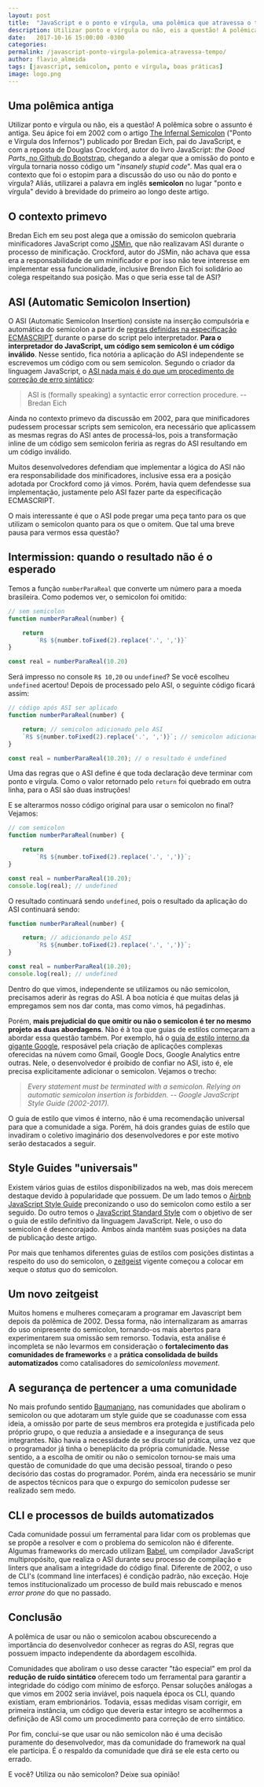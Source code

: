 ```yaml
---
layout: post
title:  "JavaScript e o ponto e vírgula, uma polêmica que atravessa o tempo"
description: Utilizar ponto e vírgula ou não, eis a questão! A polêmica sobre o assunto é antiga. Seu ápice foi em 2002 com o artigo The Infernal Semicolon ("Ponto e Vírgula dos Infernos") publicado por Bredan Eich, pai do JavaScript, e com a reposta de Douglas Crockford, autor do livro JavaScript, the Good Parts, no Github do Bootstrap, chegando a alegar que a omissão do ponto e vírgula tornaria nosso código um "insanely stupid code".  
date:   2017-10-16 15:00:00 -0300
categories:
permalink: /javascript-ponto-virgula-polemica-atravessa-tempo/
author: flavio_almeida
tags: [javascript, semicolon, ponto e vírgula, boas práticas]
image: logo.png
---
```


## Uma polêmica antiga

Utilizar ponto e vírgula ou não, eis a questão! A polêmica sobre o assunto é antiga. Seu ápice foi em 2002 com o artigo  <a href="https://brendaneich.com/2012/04/the-infernal-semicolon" target="_blank">The Infernal Semicolon</a> ("Ponto e Vírgula dos Infernos") publicado por Bredan Eich, pai do JavaScript, e com a reposta de Douglas Crockford, autor do livro JavaScript: *the Good Parts*<a href="https://github.com/twbs/bootstrap/issues/3057" target="_blank">, no Github do Bootstrap</a>, chegando a alegar que a omissão do ponto e vírgula tornaria nosso código um "*insanely stupid code*". Mas qual era o contexto que foi o estopim para a discussão do uso ou não do ponto e vírgula? Aliás, utilizarei a palavra em inglês **semicolon** no lugar "ponto e vírgula" devido à brevidade do primeiro ao longo deste artigo.

## O contexto primevo

 Bredan Eich em seu post alega que a omissão do semicolon quebraria minificadores JavaScript como  <a href="https://www.crockford.com/javascript/jsmin.html" target="_blank">JSMin</a>, que não realizavam ASI durante o processo de minificação. Crockford, autor do JSMin,  não achava que essa era a responsabilidade de um minificador e por isso não teve interesse em implementar essa funcionalidade, inclusive Brendon Eich foi solidário ao colega respeitando sua posição. Mas o que seria esse tal de ASI?

## ASI (Automatic Semicolon Insertion)

O ASI (Automatic Semicolon Insertion) consiste na inserção compulsória e automática do semicolon a partir de <a href="https://www.ecma-international.org/ecma-262/5.1/#sec-7.9" target="_blank">regras definidas na especificação ECMASCRIPT</a> durante o parse do script pelo interpretador. **Para o interpretador do JavaScript, um código sem semicolon é um código inválido**. Nesse sentido, fica notória a aplicação do ASI independente se escrevemos um código com ou sem semicolon. Segundo o criador da linguagem JavaScript, o <a href="https://brendaneich.com/2012/04/the-infernal-semicolon" target="_blank">ASI nada mais é do que um procedimento de correção de erro sintático</a>:

> ASI is (formally speaking) a syntactic error correction procedure. --Bredan Eich

Ainda no contexto primevo da discussão em 2002, para que minificadores pudessem processar scripts sem semicolon, era necessário que aplicassem as mesmas regras do ASI antes de processá-los, pois a transformação inline de um código sem semicolon feriria as regras do ASI resultando em um código inválido. 

Muitos desenvolvedores defendiam que implementar a lógica do ASI não era responsabilidade dos minificadores, inclusive essa era a posição adotada por Crockford como já vimos. Porém, havia quem defendesse sua implementação, justamente pelo ASI fazer parte da especificação ECMASCRIPT. 

O mais interessante é que o ASI pode pregar uma peça tanto para os que utilizam o semicolon quanto para os que o omitem. Que tal uma breve pausa para vermos essa questão?

## Intermission: quando o resultado não é o esperado

Temos a função `numberParaReal` que converte um número para a moeda brasileira. Como podemos ver, o semicolon foi omitido:


```javascript
// sem semicolon
function numberParaReal(number) {

    return 
        `R$ ${number.toFixed(2).replace('.', ',')}`
}

const real = numberParaReal(10.20) 
```

Será impresso no console `R$ 10,20` ou `undefined`? Se você escolheu `undefined` acertou! Depois de processado pelo ASI, o seguinte código ficará assim:

```javascript
// código após ASI ser aplicado
function numberParaReal(number) {

    return; // semicolon adicionado pelo ASI
    `R$ ${number.toFixed(2).replace('.', ',')}`; // semicolon adicionado pelo ASI
}

const real = numberParaReal(10.20); // o resultado é undefined
```

Uma das regras que o ASI define é que toda declaração deve terminar com ponto e vírgula. Como o valor retornado pelo `return` foi quebrado em outra linha, para o ASI são duas instruções!

E se alterarmos nosso código original para usar o semicolon no final? Vejamos:


```javascript
// com semicolon
function numberParaReal(number) {

    return 
        `R$ ${number.toFixed(2).replace('.', ',')}`;
}

const real = numberParaReal(10.20); 
console.log(real); // undefined
```

O resultado continuará sendo `undefined`, pois o resultado da aplicação do ASI continuará sendo:

```javascript
function numberParaReal(number) {

    return; // adicionando pelo ASI
        `R$ ${number.toFixed(2).replace('.', ',')}`;
}

const real = numberParaReal(10.20); 
console.log(real); // undefined
```
Dentro do que vimos, independente se utilizamos ou não semicolon, precisamos aderir às regras do ASI. A boa notícia é que muitas delas já empregamos sem nos dar conta, mas como vimos, há pegadinhas.

Porém, **mais prejudicial do que omitir ou não o semicolon é ter no mesmo projeto as duas abordagens**. Não é à toa que guias de estilos começaram a abordar essa questão também. Por exemplo, há o <a href="https://google.github.io/styleguide/jsguide.html" target="_blank">guia de estilo interno da gigante Google</a>, resposável pela criação de aplicações complexas oferecidas na núvem como Gmail, Google Docs, Google Analytics entre outras. Nele, o desenvolvedor é proibido de confiar no ASI, isto é, ele precisa explicitamente adicionar o semicolon. Vejamos o trecho:

>*Every statement must be terminated with a semicolon. Relying on automatic semicolon insertion is forbidden. -- Google JavaScript Style Guide (2002-2017).*

O guia de estilo que vimos é interno, não é uma recomendação universal para que a comunidade a siga. Porém, há dois grandes guias de estilo que invadiram o coletivo imaginário dos desenvolvedores e por este motivo serão destacados a seguir. 

## Style Guides "universais"

Existem vários guias de estilos disponibilizados na web, mas dois merecem destaque devido à popularidade que possuem. De um lado temos o <a href="https://github.com/airbnb/javascript" target="_blank">Airbnb JavaScript Style Guide</a> preconizando o uso do semicolon como estilo a ser seguido. Do outro temos o <a href="https://standardjs.com/" target="blank">JavaScript Standard Style</a> com o objetivo de ser o guia de estilo definitivo da linguagem JavaScript. Nele, o uso do semicolon é desencorajado. Ambos ainda mantêm suas posições na data de publicação deste artigo.

Por mais que tenhamos diferentes guias de estilos com posições distintas a respeito do uso do semicolon, o <a href="https://pt.wikipedia.org/wiki/Zeitgeist" target="_blank">zeitgeist</a> vigente começou a colocar em xeque o *status quo* do semicolon.

## Um novo zeitgeist 

Muitos homens e mulheres começaram a programar em Javascript bem depois da polêmica de 2002. Dessa forma, não internalizaram as amarras do uso onipresente do semicolon, tornando-os mais abertos para experimentarem sua omissão sem remorso. Todavia, esta análise é incompleta se não levarmos em consideração o **fortalecimento das comunidades de frameworks** e a **prática consolidada de builds automatizados** como catalisadores do *semicolonless movement*. 

## A segurança de pertencer a uma comunidade

No mais profundo sentido <a href="https://pt.wikipedia.org/wiki/Zygmunt_Bauman">Baumaniano</a>, nas comunidades que aboliram o semicolon ou que adotaram um style guide que se coadunasse com essa ideia, a omissão por parte de seus membros era protegida e justificada pelo próprio grupo, o que reduzia a ansiedade e a insegurança de seus integrantes. Não havia a necessidade de se discutir tal prática, uma vez que o programador já tinha o beneplácito da própria comunidade. Nesse sentido, a a escolha de omitir ou não o semicolon tornou-se mais uma questão de comunidade do que uma decisão pessoal, tirando o peso decisório das costas do programador. Porém, ainda era necessário se munir de aspectos técnicos para que o expurgo do semicolon pudesse ser realizado sem medo. 

## CLI e processos de builds automatizados

Cada comunidade possui um ferramental para lidar com os problemas que se propõe a resolver e com o problema do semicolon não é diferente. Algumas frameworks do mercado utilizam <a href="https://babeljs.io/" target="_blank">Babel</a>, um compilador JavaScript multipropósito, que realiza o ASI durante seu processo de compilação e linters que analisam a integridade do código final. Diferente de 2002, o uso de CLI's (command line interfaces) é condição padrão, não exceção. Hoje temos institucionalizado um processo de build mais rebuscado e menos *error prone* do que no passado.

## Conclusão

A polêmica de usar ou não o semicolon acabou obscurecendo a importância do desenvolvedor conhecer as regras do ASI, regras que possuem impacto independente da abordagem escolhida. 

Comunidades que aboliram o uso desse caracter "tão especial" em prol da **redução de ruído sintático** oferecem todo um ferramental para garantir a integridade do código com mínimo de esforço. Pensar soluções análogas a que vimos em 2002 seria inviável, pois naquela época os CLI, quando existiam, eram embrionários. Todavia, essas medidas visam corrigir, em primeira instância, um código que deveria estar integro se acolhermos a definição de ASI como um procedimento para correção de erro sintático.

Por fim, conclui-se que usar ou não semicolon não é uma decisão puramente do desenvolvedor, mas da comunidade do framework na qual ele participa. É o respaldo da comunidade que dirá se ele esta certo ou errado.


E você? Utiliza ou não semicolon? Deixe sua opinião!